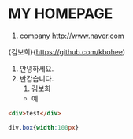 # MY HOMEPAGE

1. company http://www.naver.com

{김보희}{https://github.com/kbohee)

1. 안녕하세요.
2. 반갑습니다.
    1. 김보희
    - 예


```html 
<div>test</div>
```

```css
div.box{width:100px}
```
